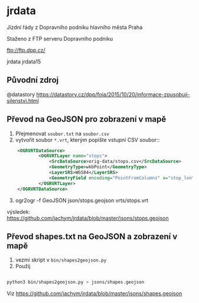 # jrdata
Jízdní řády z Dopravního podniku hlavního města Praha

Staženo z FTP serveru Dopravního podniku

ftp://ftp.dpp.cz/

jrdata
jrdata15

## Původní zdroj

@datastory
https://datastory.cz/dpp/foia/2015/10/20/informace-zpusobuji-silenstvi.html

## Převod na GeoJSON pro zobrazení v mapě

1. Přejmenovat `soubor.txt` na `soubor.csv`
2. vytvořit soubor `*.vrt`, kterým popíšte vstupní CSV soubor::
```xml 
    <OGRVRTDataSource>
            <OGRVRTLayer name="stops">
                <SrcDataSource>orig-data/stops.csv</SrcDataSource>
                <GeometryType>wkbPoint</GeometryType>
                <LayerSRS>WGS84</LayerSRS>
                <GeometryField encoding="PointFromColumns" x="stop_lon" y="stop_lat"/>
            </OGRVRTLayer>
    </OGRVRTDataSource>
```

3. ogr2ogr -f GeoJSON json/stops.geojson vrts/stops.vrt

výsledek: https://github.com/jachym/jrdata/blob/master/jsons/stops.geojson


## Převod shapes.txt na GeoJSON a zobrazení v mapě

1. vezmi skript v `bin/shapes2geojson.py`
2. Použij

```Bash

python3 bin/shapes2geojson.py > jsons/shapes.geojson

```

Viz https://github.com/jachym/jrdata/blob/master/jsons/shapes.geojson

